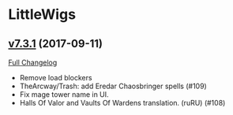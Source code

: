 # LittleWigs

## [v7.3.1](https://github.com/BigWigsMods/LittleWigs/tree/v7.3.1) (2017-09-11)
[Full Changelog](https://github.com/BigWigsMods/LittleWigs/compare/v7.3.0...v7.3.1)

- Remove load blockers  
- TheArcway/Trash: add Eredar Chaosbringer spells (#109)  
- Fix mage tower name in UI.  
- Halls Of Valor and Vaults Of Wardens translation. (ruRU) (#108)  
